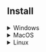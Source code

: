 ## Install

<details> <summary>Windows</summary>

### 1 - Download the GitHub repository: 
![Static Badge](https://img.shields.io/badge/%20Code%20-%20blue?color=rgb(30%2C%20135%2C%2060))
- Download the GitHub repository by clicking the green `Code` button and select `Download ZIP`
- Unzip the file to a known location (e.g. `C:\Users\YourUsername\Desktop`)

### 2 - Install miniconda: 
https://docs.conda.io/en/latest/miniconda.html
- Download the latest installer from the official website (link above) and run the `.exe` file
- Accept default options (it can be modified later)

### 3 - Setup conda environment: 
- Navigate to your Anaconda3 folder using the start menu and run `Anaconda Powershell Prompt`  
- Your prompt should look like this:
 ```bash
(base) PS C:\Users\YourUsername>
```
- `(base)` at the beginning of the prompt means that you are in your base conda environment
- Navigate to the GitHub repository using the `cd` command: 
 ```bash
cd Desktop/{{ repo_name }}-main
```
- The prompt should change to reflect your current location:
 ```bash
(base) PS C:\Users\YourUsername>\Desktop\{{ repo_name }}-main
```
- Create a new environment: 
 ```bash
conda create -n {{ env_name }} python={{ python_version }} pip
```
- Activate your newly created environment:
 ```bash
conda activate {{ env_name }}
```
- Your prompt should now start with `({{ env_name }})`
- Finally, install all project dependencies using `pip`: 
 ```bash
pip install -r requirements.txt
```
<hr style=\"border-top: 1px\">
</details>

<details> <summary>MacOS</summary>

### 1 - Download the GitHub repository: 
![Static Badge](https://img.shields.io/badge/%20Code%20-%20blue?color=rgb(30%2C%20135%2C%2060))
- Download the GitHub repository by clicking the green `Code` button and select `Download ZIP`
- Unzip the file to a known location (e.g. `~/Desktop`)

### 2 - Install miniconda:
https://docs.conda.io/en/latest/miniconda.html
- Download the latest installer (bash) from the official website (link above) 
- Open your terminal (typing 'terminal' in `Launchpad` or `Spotlight search`)
- Your prompt should look like this:
 ```bash
YourUsername@MacBook-Pro ~ %
```
- Navigate to the directory where the downloaded Miniconda script is located (most likely your `Downloads` folder).
 ```bash
cd ~/Downloads
```
- Run the script using the following `bash` command followed by the name of the `.sh` you downloaded (change file name accordingly):
 ```bash
bash Miniconda3-latest-MacOSX-x86_64.sh
```
- Follow the Terminal prompts to complete the installation and accept default options (it can be modified later)

### 3 - Setup conda environment: 
- You should now read the following prompt on your terminal (close and open if needed):
 ```bash
(base) YourUsername@MacBook-Pro ~ %
```
- `(base)` at the beginning of the prompt means that you are in your base conda environment
- Navigate to the GitHub repository using the `cd` command: 
 ```bash
cd Desktop/{{ repo_name }}-main
```
- The prompt should change to reflect your current location:
 ```bash
(base) YourUsername@MacBook-Pro {{ repo_name }}-main %
```
- Create a new environment: 
 ```bash
conda create -n {{ env_name }} python={{ python_version }} pip
```
- Activate your newly created environment:
 ```bash
conda activate {{ env_name }}
```
- Your prompt should now start with `({{ env_name }})`
- Finally, install all project dependencies using `pip`: 
 ```bash
pip install -r requirements.txt
```
<hr style=\"border-top: 1px\">
</details>

<details> <summary>Linux</summary>

### 1 - Download the GitHub repository: 
![Static Badge](https://img.shields.io/badge/%20Code%20-%20blue?color=rgb(30%2C%20135%2C%2060))
- Download the GitHub repository by clicking the green `Code` button and select `Download ZIP`
- Unzip the file to a known location (e.g. `~/Desktop`)
  
### 2 - Install miniconda:
https://docs.conda.io/en/latest/miniconda.html
- Download the latest installer (bash) from the official website (link above) 
- Open your terminal (Ctrl+Alt+T)
- Your prompt should look like this:
 ```bash
YourUsername@YourMachine:~$
```
- Navigate to the directory where the downloaded Miniconda script is located (most likely your `Downloads` folder).
 ```bash
cd ~/Downloads
```
- Run the script using the following `bash` command followed by the name of the `.sh` you downloaded (change file name accordingly):
 ```bash
bash Miniconda3-latest-Linux-x86_64.sh
```
- Follow the Terminal prompts to complete the installation and accept default options (it can be modified later)

### 3 - Setup conda environment: 
- You should now read the following prompt on your terminal (close and open if needed):
 ```bash
(base) YourUsername@YourMachine:~$
```
- `(base)` at the beginning of the prompt means that you are in your base conda environment
- Navigate to the GitHub repository using the `cd` command: 
 ```bash
cd Desktop/{{ repo_name }}-main
```
- The prompt should change to reflect your current location:
 ```bash
(base) YourUsername@YourMachine:~/Desktop/{{ repo_name }}-main$
```
- Create a new environment: 
 ```bash
conda create -n {{ env_name }} python={{ python_version }} pip
```
- Activate your newly created environment:
 ```bash
conda activate {{ env_name }}
```
- Your prompt should now start with `({{ env_name }})`
- Finally, install all project dependencies using `pip`: 
 ```bash
pip install -r requirements.txt
```

<hr style=\"border-top: 1px\">
</details>

